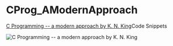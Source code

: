 CProg_AModernApproach
=====================

[C Programming -- a modern approach by K. N. King](http://www.amazon.com/Programming-Modern-Approach-2nd-Edition/dp/0393979504)Code Snippets

![C Programming -- a modern approach by K. N. King](http://ecx.images-amazon.com/images/I/41srLM7zoEL.jpg "Cover")


